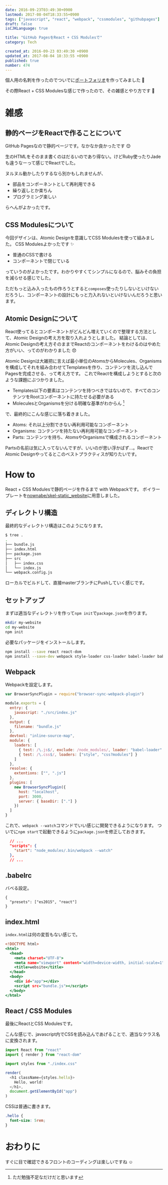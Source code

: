 ```yaml
---
date: 2016-09-23T03:49:30+0900
lastmod: 2017-08-04T18:33:55+0900
tags: ["javascript", "react", "webpack", "cssmodules", "githubpages"]
draft: false
isCJKLanguage: true

title: "GitHub PagesをReact + CSS Modulesで"
category: Tech

created_at: 2016-09-23 03:49:30 +0900
updated_at: 2017-08-04 18:33:55 +0900
published: true
number: 474
---
```


個人用の名刺を作ったのでついでに[ポートフォリオ](https://nownabe.github.io/)を作ってみました :muscle:

その際React + CSS Modulesな感じで作ったので、その雑感とやり方です :memo:

# 雑感
## 静的ページをReactで作ることについて
GitHub Pagesなので静的ページです。なかなか良かったです :blush: 

生のHTMLをそのまま書くのはだるいのであり得ない。けどRuby使ったりJadeも違うなーって感じでReactでした。

ヌルヌル動かしたりするなら別かもしれませんが、

* 部品をコンポーネントとして再利用できる
* 繰り返しとか楽ちん
* プログラミング楽しい

らへんがよかったです。

## CSS Modulesについて
今回デザインは、Atomic Designを意識してCSS Modulesを使って組みました。
CSS Modulesよかったです :sparkles: 

* 普通のCSSで書ける
* コンポーネントで閉じている

っていうのがよかったです。わかりやすくてシンプルになるので、脳みその負担を減らせる感じでした。

ただもっと込み入ったもの作ろうとすると`composes`使ったりしないといけないだろうし、コンポーネントの設計にもっと力入れないといけないんだろうと思います。

## Atomic Designについて
React使ってるとコンポーネントがどんどん増えていくので整理する方法として、Atomic Designの考え方を取り入れようとしました。
結論としては、Atomic Designの考え方そのままでReactのコンポーネントをわけるのはやめた方がいい、ってのがわかりました :disappointed: 

Atomic Designは大雑把に言えば最小単位のAtomsからMolecules、Organismsを構成してそれを組み合わせてTemplatesを作り、コンテンツを流し込んでPagesを完成させる、って考え方です。
これでReactを構成しようとすると次のような課題にぶつかりました。


* Templates以下の要素はコンテンツを持つべきではないので、すべてのコンテンツをRootコンポーネントに持たせる必要がある
* MoleculesとOrganismsを分ける明確な基準がわからん [^1]

で、最終的にこんな感じに落ち着きました。

* Atoms: それ以上分割できない再利用可能なコンポーネント
* Organisms: コンテンツを持たない再利用可能なコンポーネント
* Parts: コンテンツを持ち、AtomsやOrganismsで構成されるコンポーネント

Partsの名前は気に入ってないんですが、いいのが思い浮かばず…。ReactでAtomic Designやってるとこのベストプラクティスが知りたいです。

[^1]: ただ勉強不足なだけだと思います

# How to
React + CSS Modulesで静的ページを作るまで with Webpackです。
ボイラープレートを[nownabe/skel-static_website](https://github.com/nownabe/skel-static_website)に用意しました。

## ディレクトリ構造
最終的なディレクトリ構造はこのようになります。

```bash
$ tree .
.
├── bundle.js
├── index.html
├── package.json
├── src
│   ├── index.css
│   └── index.js
└── webpack.config.js
```

ローカルでビルドして、直接masterブランチにPushしていく感じです。

## セットアップ
まずは適当なディレクトリを作って`npm init`で`package.json`を作ります。

```bash
mkdir my-website
cd my-website
npm init
```

必要なパッケージをインストールします。

```bash
npm install --save react react-dom
npm install --save-dev webpack style-loader css-loader babel-loader babel-preset-es2015 babel-preset-react browser-sync-webpack-plugin browser-sync
```

## Webpack
Webpackを設定します。

```javascript:webpack.config.js
var BrowserSyncPlugin = require("browser-sync-webpack-plugin")

module.exports = {
  entry: {
    javascript: "./src/index.js"
  },
  output: {
    filename: "bundle.js"
  },
  devtool: "inline-source-map",
  module: {
    loaders: [
      { test: /\.js$/, exclude: /node_modules/, loader: "babel-loader" },
      { test: /\.css$/, loaders: ["style", "css?modules"] }
    ]
  },
  resolve: {
    extentions: ["", ".js"]
  },
  plugins: [
    new BrowserSyncPlugin({
      host: "localhost",
      port: 3000,
      server: { baseDir: ["."] }
    })
  ]
}
```

これで、`webpack --watch`コマンドでいい感じに開発できるようになります。
ついでに`npm start`で起動できるように`package.json`を修正しておきます。

```javascript:package.json
  // ...
  "scripts": {
    "start": "node_modules/.bin/webpack --watch"
  },
  // ...
```

## .babelrc
バベる設定。

```javascript:.babelrc
{
  "presets": ["es2015", "react"]
}
```

## index.html
`index.html`は何の変哲もない感じで。

```html:index.html
<!DOCTYPE html>
<html>
  <head>
    <meta charset="UTF-8">
    <meta name="viewport" content="width=device-width, initial-scale=1">
    <title>website</title>
  </head>
  <body>
    <div id="app"></div>
    <script src="bundle.js"></script>
  </body>
</html>
```

## React / CSS Modules
最後にReactとCSS Modulesです。

こんな感じで、javascript内でCSSを読み込んであげることで、適当なクラス名に変換されます。

```js:src/index.js
import React from "react"
import { render } from "react-dom"

import styles from "./index.css"

render(
  <h1 className={styles.hello}>
    Hello, world!
  </h1>,
  document.getElementById("app")
)
```

CSSは普通に書きます。

```css:src/index.css
.hello {
  font-size: 5rem;
}
```

# おわりに
すぐに目で確認できるフロントのコーディングは楽しいですね :relaxed: 

